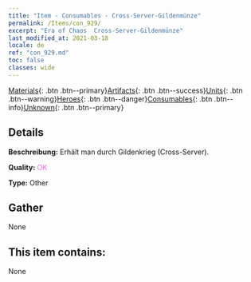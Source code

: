 ```yaml
---
title: "Item - Consumables - Cross-Server-Gildenmünze"
permalink: /Items/con_929/
excerpt: "Era of Chaos  Cross-Server-Gildenmünze"
last_modified_at: 2021-03-18
locale: de
ref: "con_929.md"
toc: false
classes: wide
---
```

 [Materials](/de/Items/){: .btn .btn--primary}[Artifacts](/de/Items/Artifacts/){: .btn .btn--success}[Units](/de/Items/Units/){: .btn .btn--warning}[Heroes](/de/Items/Heroes/){: .btn .btn--danger}[Consumables](/de/Items/Consumables/){: .btn .btn--info}[Unknown](/de/Items/Unknown/){: .btn .btn--primary}

## Details
 **Beschreibung:** Erhält man durch Gildenkrieg (Cross-Server).

 **Quality:** <span style="color: #DA70D6">OK</span>

 **Type:** Other

## Gather

  None

## This item contains:

  None

